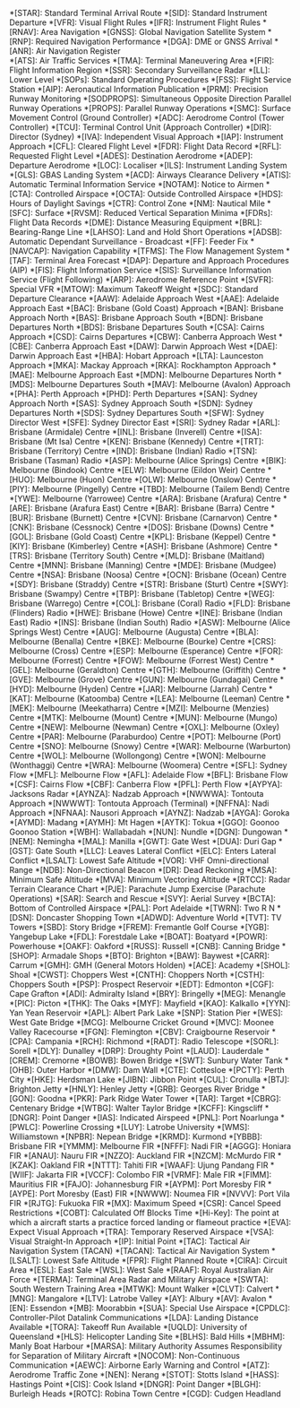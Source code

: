 *[STAR]: Standard Terminal Arrival Route
*[SID]: Standard Instrument Departure
*[VFR]: Visual Flight Rules
*[IFR]: Instrument Flight Rules
*[RNAV]: Area Navigation
*[GNSS]: Global Navigation Satellite System
*[RNP]: Required Navigation Performance
*[DGA]: DME or GNSS Arrival
*[ANR]: Air Navigation Register   
*[ATS]: Air Traffic Services
*[TMA]: Terminal Maneuvering Area
*[FIR]: Flight Information Region
*[SSR]: Secondary Surveillance Radar
*[LL]: Lower Level
*[SOPs]: Standard Operating Procedures
*[FSS]: Flight Service Station
*[AIP]: Aeronautical Information Publication
*[PRM]: Precision Runway Monitoring
*[SODPROPS]: Simultaneous Opposite Direction Parallel Runway Operations
*[PROPS]: Parallel Runway Operations
*[SMC]: Surface Movement Control (Ground Controller)
*[ADC]: Aerodrome Control (Tower Controller)
*[TCU]: Terminal Control Unit (Approach Controller)
*[DIR]: Director (Sydney)
*[IVA]: Independent Visual Approach
*[IAP]: Instrument Approach
*[CFL]: Cleared Flight Level
*[FDR]: Flight Data Record
*[RFL]: Requested Flight Level
*[ADES]: Destination Aerodrome
*[ADEP]: Departure Aerodrome
*[LOC]: Localiser
*[ILS]: Instrument Landing System
*[GLS]: GBAS Landing System
*[ACD]: Airways Clearance Delivery
*[ATIS]: Automatic Terminal Information Service
*[NOTAM]: Notice to Airmen
*[CTA]: Controlled Airspace
*[OCTA]: Outside Controlled Airspace
*[HDS]: Hours of Daylight Savings
*[CTR]: Control Zone
*[NM]: Nautical Mile
*[SFC]: Surface
*[RVSM]: Reduced Vertical Separation Minima
*[FDRs]: Flight Data Records
*[DME]: Distance Measuring Equipment
*[BRL]: Bearing-Range Line
*[LAHSO]: Land and Hold Short Operations
*[ADSB]: Automatic Dependant Surveillance - Broadcast
*[FF]: Feeder Fix
*[NAVCAP]: Navigation Capability
*[TFMS]: The Flow Management System
*[TAF]: Terminal Area Forecast
*[DAP]: Departure and Approach Procedures (AIP)
*[FIS]: Flight Information Service
*[SIS]: Surveillance Information Service (Flight Following)
*[ARP]: Aerodrome Reference Point
*[SVFR]: Special VFR
*[MTOW]: Maximum Takeoff Weight
*[SDC]: Standard Departure Clearance
*[AAW]: Adelaide Approach West
*[AAE]: Adelaide Approach East
*[BAC]: Brisbane (Gold Coast) Approach
*[BAN]: Brisbane Approach North
*[BAS]: Brisbane Approach South
*[BDN]: Brisbane Departures North
*[BDS]: Brisbane Departures South
*[CSA]: Cairns Approach
*[CSD]: Cairns Departures
*[CBW]: Canberra Approach West
*[CBE]: Canberra Approach East
*[DAW]: Darwin Approach West
*[DAE]: Darwin Approach East
*[HBA]: Hobart Approach
*[LTA]: Launceston Approach
*[MKA]: Mackay Approach
*[RKA]: Rockhampton Approach
*[MAE]: Melbourne Approach East
*[MDN]: Melbourne Departures North
*[MDS]: Melbourne Departures South
*[MAV]: Melbourne (Avalon) Approach
*[PHA]: Perth Approach
*[PHD]: Perth Departures
*[SAN]: Sydney Approach North
*[SAS]: Sydney Approach South
*[SDN]: Sydney Departures North
*[SDS]: Sydney Departures South
*[SFW]: Sydney Director West
*[SFE]: Sydney Director East
*[SRI]: Sydney Radar
*[ARL]: Brisbane (Armidale) Centre
*[INL]: Brisbane (Inverell) Centre
*[ISA]: Brisbane (Mt Isa) Centre
*[KEN]: Brisbane (Kennedy) Centre
*[TRT]: Brisbane (Territory) Centre
*[IND]: Brisbane (Indian) Radio
*[TSN]: Brisbane (Tasman) Radio
*[ASP]: Melbourne (Alice Springs) Centre
*[BIK]: Melbourne (Bindook) Centre
*[ELW]: Melbourne (Eildon Weir) Centre
*[HUO]: Melbourne (Huon) Centre
*[OLW]: Melbourne (Onslow) Centre
*[PIY]: Melbourne (Pingelly) Centre
*[TBD]: Melbourne (Tailem Bend) Centre
*[YWE]: Melbourne (Yarrowee) Centre
*[ARA]: Brisbane (Arafura) Centre
*[ARE]: Brisbane (Arafura East) Centre
*[BAR]: Brisbane (Barra) Centre
*[BUR]: Brisbane (Burnett) Centre
*[CVN]: Brisbane (Carnarvon) Centre
*[CNK]: Brisbane (Cessnock) Centre
*[DOS]: Brisbane (Downs) Centre
*[GOL]: Brisbane (Gold Coast) Centre
*[KPL]: Brisbane (Keppel) Centre
*[KIY]: Brisbane (Kimberley) Centre
*[ASH]: Brisbane (Ashmore) Centre
*[TRS]: Brisbane (Territory South) Centre
*[MLD]: Brisbane (Maitland) Centre
*[MNN]: Brisbane (Manning) Centre
*[MDE]: Brisbane (Mudgee) Centre
*[NSA]: Brisbane (Noosa) Centre
*[OCN]: Brisbane (Ocean) Centre
*[SDY]: Brisbane (Straddy) Centre
*[STR]: Brisbane (Sturt) Centre
*[SWY]: Brisbane (Swampy) Centre
*[TBP]: Brisbane (Tabletop) Centre
*[WEG]: Brisbane (Warrego) Centre
*[COL]: Brisbane (Coral) Radio
*[FLD]: Brisbane (Flinders) Radio
*[HWE]: Brisbane (Howe) Centre
*[INE]: Brisbane (Indian East) Radio
*[INS]: Brisbane (Indian South) Radio
*[ASW]: Melbourne (Alice Springs West) Centre
*[AUG]: Melbourne (Augusta) Centre
*[BLA]: Melbourne (Benalla) Centre
*[BKE]: Melbourne (Bourke) Centre
*[CRS]: Melbourne (Cross) Centre
*[ESP]: Melbourne (Esperance) Centre
*[FOR]: Melbourne (Forrest) Centre
*[FOW]: Melbourne (Forrest West) Centre
*[GEL]: Melbourne (Geraldton) Centre
*[GTH]: Melbourne (Griffith) Centre
*[GVE]: Melbourne (Grove) Centre
*[GUN]: Melbourne (Gundagai) Centre
*[HYD]: Melbourne (Hyden) Centre
*[JAR]: Melbourne (Jarrah) Centre
*[KAT]: Melbourne (Katoomba) Centre
*[LEA]: Melbourne (Leeman) Centre
*[MEK]: Melbourne (Meekatharra) Centre
*[MZI]: Melbourne (Menzies) Centre
*[MTK]: Melbourne (Mount) Centre
*[MUN]: Melbourne (Mungo) Centre
*[NEW]: Melbourne (Newman) Centre
*[OXL]: Melbourne (Oxley) Centre
*[PAR]: Melbourne (Paraburdoo) Centre
*[POT]: Melbourne (Port) Centre
*[SNO]: Melbourne (Snowy) Centre
*[WAR]: Melbourne (Warburton) Centre
*[WOL]: Melbourne (Wollongong) Centre
*[WON]: Melbourne (Wonthaggi) Centre
*[WRA]: Melbourne (Woomera) Centre
*[SFL]: Sydney Flow
*[MFL]: Melbourne Flow
*[AFL]: Adelaide Flow
*[BFL]: Brisbane Flow
*[CSF]: Cairns Flow
*[CBF]: Canberra Flow
*[PFL]: Perth Flow
*[AYPYA]: Jacksons Radar
*[AYNZA]: Nadzab Approach
*[NWWWA]: Tontouta Approach
*[NWWWT]: Tontouta Approach (Terminal)
*[NFFNA]: Nadi Approach
*[NFNAA]: Nausori Approach
*[AYNZ]: Nadzab
*[AYGA]: Goroka
*[AYMD]: Madang
*[AYMH]: Mt Hagen
*[AYTK]: Tokua
*[GGO]: Goonoo Goonoo Station
*[WBH]: Wallabadah
*[NUN]: Nundle
*[DGN]: Dungowan
*[NEM]: Nemingha
*[MAL]: Manilla
*[GWT]: Gate West
*[DUA]: Duri Gap
*[GST]: Gate South
*[LLC]: Leaves Lateral Conflict
*[ELC]: Enters Lateral Conflict
*[LSALT]: Lowest Safe Altitude
*[VOR]: VHF Omni-directional Range
*[NDB]: Non-Directional Beacon
*[DR]: Dead Reckoning
*[MSA]: Minimum Safe Altitude
*[MVA]: Minimum Vectoring Altitude
*[RTCC]: Radar Terrain Clearance Chart
*[PJE]: Parachute Jump Exercise (Parachute Operations)
*[SAR]: Search and Rescue
*[SVY]: Aerial Survey
*[BCTA]: Bottom of Controlled Airspace
*[PAL]: Port Adelaide
*[TWRN]: Two R N
*[DSN]: Doncaster Shopping Town
*[ADWD]: Adventure World
*[TVT]: TV Towers
*[SBD]: Story Bridge
*[FREM]: Fremantle Golf Course
*[YGB]: Yangebup Lake
*[FDL]: Forestdale Lake
*[BOAT]: Boatyard
*[POWR]: Powerhouse
*[OAKF]: Oakford
*[RUSS]: Russell
*[CNB]: Canning Bridge
*[SHOP]: Armadale Shops
*[BTO]: Brighton
*[BAW]: Baywest
*[CARR]: Carrum
*[GMH]: GMH (General Motors Holden)
*[ACE]: Academy
*[SHOL]: Shoal
*[CWST]: Choppers West
*[CNTH]: Choppers North
*[CSTH]: Choppers South
*[PSP]: Prospect Reservoir
*[EDT]: Edmonton
*[CGF]: Cape Grafton
*[ADI]: Admiralty Island
*[BRY]: Bringelly
*[MEG]: Menangle
*[PIC]: Picton
*[THK]: The Oaks
*[MYF]: Mayfield
*[KAO]: Kalkallo
*[YYN]: Yan Yean Reservoir
*[APL]: Albert Park Lake
*[SNP]: Station Pier
*[WES]: West Gate Bridge
*[MCG]: Melbourne Cricket Ground
*[MVC]: Moonee Valley Racecourse
*[FGN]: Flemington
*[CBV]: Craigbourne Reservoir
*[CPA]: Campania
*[RCH]: Richmond
*[RADT]: Radio Telescope
*[SORL]: Sorell
*[DLY]: Dunalley
*[DRP]: Droughty Point
*[LAUD]: Lauderdale
*[CREM]: Cremorne
*[BOWB]: Bowen Bridge
*[SWT]: Sunbury Water Tank
*[OHB]: Outer Harbor
*[DMW]: Dam Wall
*[CTE]: Cottesloe
*[PCTY]: Perth City
*[HKE]: Herdsman Lake
*[JIBN]: Jibbon Point
*[CUL]: Cronulla
*[BTJ]: Brighton Jetty
*[HNLY]: Henley Jetty
*[GRB]: Georges River Bridge
*[GON]: Goodna
*[PKR]: Park Ridge Water Tower
*[TAR]: Target
*[CBRG]: Centenary Bridge
*[WTBG]: Walter Taylor Bridge
*[KCFF]: Kingscliff
*[DNGR]: Point Danger
*[IAS]: Indicated Airspeed
*[PNL]: Port Noarlunga
*[PWLC]: Powerline Crossing
*[LUY]: Latrobe University
*[WMS]: Williamstown
*[NPBR]: Nepean Bridge
*[KRMD]: Kurmond
*[YBBB]: Brisbane FIR
*[YMMM]: Melbourne FIR
*[NFFF]: Nadi FIR
*[AGGG]: Honiara FIR
*[ANAU]: Nauru FIR
*[NZZO]: Auckland FIR
*[NZCM]: McMurdo FIR
*[KZAK]: Oakland FIR
*[NTTT]: Tahiti FIR
*[WAAF]: Ujung Pandang FIR
*[WIIF]: Jakarta FIR
*[VCCF]: Colombo FIR
*[VRMF]: Male FIR
*[FIMM]: Mauritius FIR
*[FAJO]: Johannesburg FIR
*[AYPM]: Port Moresby FIR
*[AYPE]: Port Moresby (East) FIR
*[NWWW]: Noumea FIR
*[NVVV]: Port Vila FIR
*[RJTG]: Fukuoka FIR
*[MX]: Maximum Speed
*[CSR]: Cancel Speed Restrictions
*[COBT]: Calculated Off Blocks Time
*[Hi-Key]: The point at which a aircraft starts a practice forced landing or flameout practice
*[EVA]: Expect Visual Approach
*[TRA]: Temporary Reserved Airspace
*[VSA]: Visual Straight-In Approach
*[IP]: Initial Point
*[TAC]: Tactical Air Navigation System (TACAN)
*[TACAN]: Tactical Air Navigation System
*[LSALT]: Lowest Safe Altitude
*[FPR]: Flight Planned Route
*[CIRA]: Circuit Area
*[ESL]: East Sale
*[WSL]: West Sale
*[RAAF]: Royal Australian Air Force
*[TERMA]: Terminal Area Radar and Military Airspace
*[SWTA]: South Western Training Area
*[MTWK]: Mount Walker
*[CLVT]: Calvert
*[MNG]: Mangalore
*[LTV]: Latrobe Valley
*[AY]: Albury
*[AV]: Avalon
*[EN]: Essendon
*[MB]: Moorabbin
*[SUA]: Special Use Airspace
*[CPDLC]: Controller-Pilot Datalink Communications
*[LDA]: Landing Distance Available
*[TORA]: Takeoff Run Available
*[UQLD]: University of Queensland
*[HLS]: Helicopter Landing Site
*[BLHS]: Bald Hills
*[MBHM]: Manly Boat Harbour
*[MARSA]: Military Authority Assumes Responsibility for Separation of Military Aircraft
*[NOCOM]: Non-Continuous Communication
*[AEWC]: Airborne Early Warning and Control
*[ATZ]: Aerodrome Traffic Zone
*[NEN]: Nerang
*[STOT]: Stotts Island
*[HASS]: Hastings Point
*[CIS]: Cook Island
*[DNGR]: Point Danger
*[BLGH]: Burleigh Heads
*[ROTC]: Robina Town Centre
*[CGD]: Cudgen Headland
